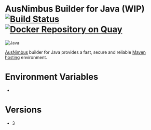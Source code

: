 # AusNimbus Builder for Java (WIP) [![Build Status](https://travis-ci.org/ausnimbus/s2i-maven.svg?branch=master)](https://travis-ci.org/ausnimbus/s2i-maven) [![Docker Repository on Quay](https://quay.io/repository/ausnimbus/s2i-maven/status "Docker Repository on Quay")](https://quay.io/repository/ausnimbus/s2i-maven)

![Java](https://user-images.githubusercontent.com/2239920/27286632-37ff0dac-5544-11e7-91f7-f72fc7779ca1.jpg)

[AusNimbus](https://www.ausnimbus.com.au/) builder for Java provides a fast, secure and reliable [Maven hosting](https://www.ausnimbus.com.au/languages/java-hosting/) environment.

# Environment Variables

- 

# Versions

- 3
